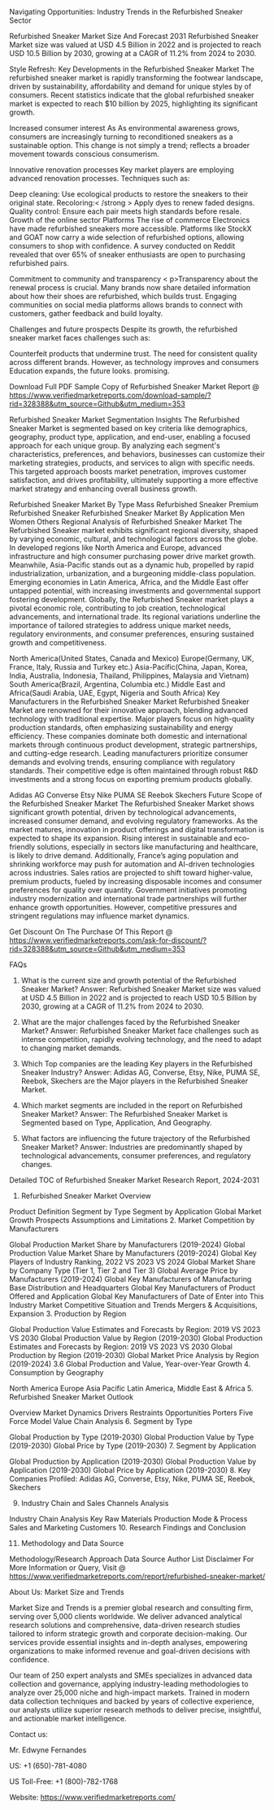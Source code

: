 Navigating Opportunities: Industry Trends in the Refurbished Sneaker Sector


Refurbished Sneaker Market Size And Forecast 2031
Refurbished Sneaker Market size was valued at USD 4.5 Billion in 2022 and is projected to reach USD 10.5 Billion by 2030, growing at a CAGR of 11.2% from 2024 to 2030.

Style Refresh: Key Developments in the Refurbished Sneaker Market
The refurbished sneaker market is rapidly transforming the footwear landscape, driven by sustainability, affordability and demand for unique styles by of consumers. Recent statistics indicate that the global refurbished sneaker market is expected to reach $10 billion by 2025, highlighting its significant growth.

Increased consumer interest
As As environmental awareness grows, consumers are increasingly turning to reconditioned sneakers as a sustainable option. This change is not simply a trend; reflects a broader movement towards conscious consumerism.

Innovative renovation processes
Key market players are employing advanced renovation processes. Techniques such as:

Deep cleaning: Use ecological products to restore the sneakers to their original state.
Recoloring:< /strong > Apply dyes to renew faded designs.
Quality control: Ensure each pair meets high standards before resale.
Growth of the online sector Platforms
The rise of commerce Electronics have made refurbished sneakers more accessible. Platforms like StockX and GOAT now carry a wide selection of refurbished options, allowing consumers to shop with confidence. A survey conducted on Reddit revealed that over 65% of sneaker enthusiasts are open to purchasing refurbished pairs.

Commitment to community and transparency
< p>Transparency about the renewal process is crucial. Many brands now share detailed information about how their shoes are refurbished, which builds trust. Engaging communities on social media platforms allows brands to connect with customers, gather feedback and build loyalty.

Challenges and future prospects
Despite its growth, the refurbished sneaker market faces challenges such as:

Counterfeit products that undermine trust.
The need for consistent quality across different brands.
However, as technology improves and consumers Education expands, the future looks. promising.

Download Full PDF Sample Copy of Refurbished Sneaker Market Report @ https://www.verifiedmarketreports.com/download-sample/?rid=328388&utm_source=Github&utm_medium=353

Refurbished Sneaker Market Segmentation Insights
The Refurbished Sneaker Market is segmented based on key criteria like demographics, geography, product type, application, and end-user, enabling a focused approach for each unique group. By analyzing each segment's characteristics, preferences, and behaviors, businesses can customize their marketing strategies, products, and services to align with specific needs. This targeted approach boosts market penetration, improves customer satisfaction, and drives profitability, ultimately supporting a more effective market strategy and enhancing overall business growth.

Refurbished Sneaker Market By Type
Mass Refurbished Sneaker
Premium Refurbished Sneaker
Refurbished Sneaker Market By Application
Men
Women
Others
Regional Analysis of Refurbished Sneaker Market
The Refurbished Sneaker market exhibits significant regional diversity, shaped by varying economic, cultural, and technological factors across the globe. In developed regions like North America and Europe, advanced infrastructure and high consumer purchasing power drive market growth. Meanwhile, Asia-Pacific stands out as a dynamic hub, propelled by rapid industrialization, urbanization, and a burgeoning middle-class population. Emerging economies in Latin America, Africa, and the Middle East offer untapped potential, with increasing investments and governmental support fostering development. Globally, the Refurbished Sneaker market plays a pivotal economic role, contributing to job creation, technological advancements, and international trade. Its regional variations underline the importance of tailored strategies to address unique market needs, regulatory environments, and consumer preferences, ensuring sustained growth and competitiveness.

North America(United States, Canada and Mexico)
Europe(Germany, UK, France, Italy, Russia and Turkey etc.)
Asia-Pacific(China, Japan, Korea, India, Australia, Indonesia, Thailand, Philippines, Malaysia and Vietnam)
South America(Brazil, Argentina, Columbia etc.)
Middle East and Africa(Saudi Arabia, UAE, Egypt, Nigeria and South Africa)
Key Manufacturers in the Refurbished Sneaker Market
Refurbished Sneaker Market are renowned for their innovative approach, blending advanced technology with traditional expertise. Major players focus on high-quality production standards, often emphasizing sustainability and energy efficiency. These companies dominate both domestic and international markets through continuous product development, strategic partnerships, and cutting-edge research. Leading manufacturers prioritize consumer demands and evolving trends, ensuring compliance with regulatory standards. Their competitive edge is often maintained through robust R&D investments and a strong focus on exporting premium products globally.

Adidas AG
Converse
Etsy
Nike
PUMA SE
Reebok
Skechers
Future Scope of the Refurbished Sneaker Market
The Refurbished Sneaker Market shows significant growth potential, driven by technological advancements, increased consumer demand, and evolving regulatory frameworks. As the market matures, innovation in product offerings and digital transformation is expected to shape its expansion. Rising interest in sustainable and eco-friendly solutions, especially in sectors like manufacturing and healthcare, is likely to drive demand. Additionally, France’s aging population and shrinking workforce may push for automation and AI-driven technologies across industries. Sales ratios are projected to shift toward higher-value, premium products, fueled by increasing disposable incomes and consumer preferences for quality over quantity. Government initiatives promoting industry modernization and international trade partnerships will further enhance growth opportunities. However, competitive pressures and stringent regulations may influence market dynamics.

Get Discount On The Purchase Of This Report @ https://www.verifiedmarketreports.com/ask-for-discount/?rid=328388&utm_source=Github&utm_medium=353

FAQs
1. What is the current size and growth potential of the Refurbished Sneaker Market?
Answer: Refurbished Sneaker Market size was valued at USD 4.5 Billion in 2022 and is projected to reach USD 10.5 Billion by 2030, growing at a CAGR of 11.2% from 2024 to 2030.

2. What are the major challenges faced by the Refurbished Sneaker Market?
Answer: Refurbished Sneaker Market face challenges such as intense competition, rapidly evolving technology, and the need to adapt to changing market demands.

3. Which Top companies are the leading Key players in the Refurbished Sneaker Industry?
Answer: Adidas AG, Converse, Etsy, Nike, PUMA SE, Reebok, Skechers are the Major players in the Refurbished Sneaker Market.

4. Which market segments are included in the report on Refurbished Sneaker Market?
Answer: The Refurbished Sneaker Market is Segmented based on Type, Application, And Geography.

5. What factors are influencing the future trajectory of the Refurbished Sneaker Market?
Answer: Industries are predominantly shaped by technological advancements, consumer preferences, and regulatory changes.

Detailed TOC of Refurbished Sneaker Market Research Report, 2024-2031
1. Refurbished Sneaker Market Overview

Product Definition
Segment by Type
Segment by Application
Global Market Growth Prospects
Assumptions and Limitations
2. Market Competition by Manufacturers

Global Production Market Share by Manufacturers (2019-2024)
Global Production Value Market Share by Manufacturers (2019-2024)
Global Key Players of Industry Ranking, 2022 VS 2023 VS 2024
Global Market Share by Company Type (Tier 1, Tier 2 and Tier 3)
Global Average Price by Manufacturers (2019-2024)
Global Key Manufacturers of Manufacturing Base Distribution and Headquarters
Global Key Manufacturers of Product Offered and Application
Global Key Manufacturers of Date of Enter into This Industry
Market Competitive Situation and Trends
Mergers & Acquisitions, Expansion
3. Production by Region

Global Production Value Estimates and Forecasts by Region: 2019 VS 2023 VS 2030
Global Production Value by Region (2019-2030)
Global Production Estimates and Forecasts by Region: 2019 VS 2023 VS 2030
Global Production by Region (2019-2030)
Global Market Price Analysis by Region (2019-2024) 3.6 Global Production and Value, Year-over-Year Growth
4. Consumption by Geography

North America
Europe
Asia Pacific
Latin America, Middle East & Africa
5. Refurbished Sneaker Market Outlook

Overview
Market Dynamics
Drivers
Restraints
Opportunities
Porters Five Force Model
Value Chain Analysis 
6. Segment by Type

Global Production by Type (2019-2030)
Global Production Value by Type (2019-2030)
Global Price by Type (2019-2030)
7. Segment by Application

Global Production by Application (2019-2030)
Global Production Value by Application (2019-2030)
Global Price by Application (2019-2030)
8. Key Companies Profiled: Adidas AG, Converse, Etsy, Nike, PUMA SE, Reebok, Skechers

9. Industry Chain and Sales Channels Analysis

Industry Chain Analysis
Key Raw Materials
Production Mode & Process
Sales and Marketing
Customers
10. Research Findings and Conclusion

11. Methodology and Data Source

Methodology/Research Approach
Data Source
Author List
Disclaimer
For More Information or Query, Visit @ https://www.verifiedmarketreports.com/report/refurbished-sneaker-market/

About Us: Market Size and Trends

Market Size and Trends is a premier global research and consulting firm, serving over 5,000 clients worldwide. We deliver advanced analytical research solutions and comprehensive, data-driven research studies tailored to inform strategic growth and corporate decision-making. Our services provide essential insights and in-depth analyses, empowering organizations to make informed revenue and goal-driven decisions with confidence.

Our team of 250 expert analysts and SMEs specializes in advanced data collection and governance, applying industry-leading methodologies to analyze over 25,000 niche and high-impact markets. Trained in modern data collection techniques and backed by years of collective experience, our analysts utilize superior research methods to deliver precise, insightful, and actionable market intelligence.

Contact us:

Mr. Edwyne Fernandes

US: +1 (650)-781-4080

US Toll-Free: +1 (800)-782-1768

Website: https://www.verifiedmarketreports.com/
